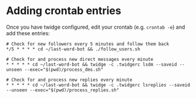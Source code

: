 Adding crontab entries
======================

Once you have twidge configured, edit your crontab (e.g. `crontab -e`) and add these entries:

```
# Check for new followers every 5 minutes and follow them back
*/5 * * * * cd ~/last-word-bot && ./follow_users.sh

# Check for and process new direct messages every minute
* * * * * cd ~/last-word-bot && twidge -c .twidgerc lsdm --saveid --unseen --exec="$(pwd)/process_dms.sh"

# Check for and process new replies every minute
* * * * * cd ~/last-word-bot && twidge -c .twidgerc lsreplies --saveid --unseen --exec="$(pwd)/process_replies.sh"
```
